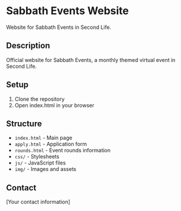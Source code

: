 # Sabbath Events Website

Website for Sabbath Events in Second Life.

## Description
Official website for Sabbath Events, a monthly themed virtual event in Second Life.

## Setup
1. Clone the repository
2. Open index.html in your browser

## Structure
- `index.html` - Main page
- `apply.html` - Application form
- `rounds.html` - Event rounds information
- `css/` - Stylesheets
- `js/` - JavaScript files
- `img/` - Images and assets

## Contact
[Your contact information]